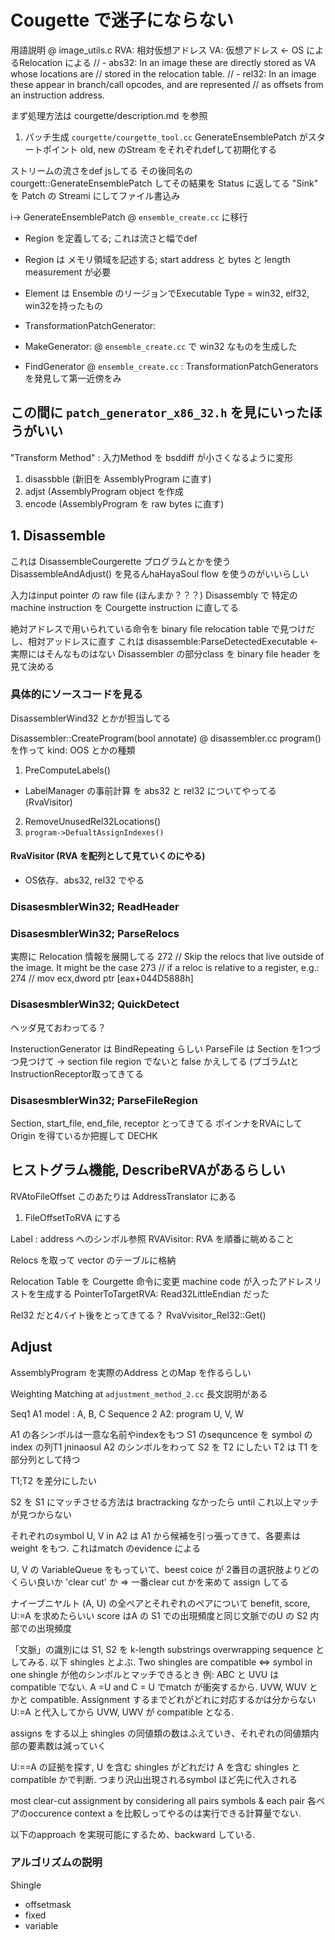 # Cougette で迷子にならない

用語説明 @ image_utils.c
RVA: 相対仮想アドレス
VA: 仮想アドレス <- OS によるRelocation による
// - abs32: In an image these are directly stored as VA whose locations are
//   stored in the relocation table.
// - rel32: In an image these appear in branch/call opcodes, and are represented
//   as offsets from an instruction address.

まず処理方法は courgette/description.md を参照

1. パッチ生成
`courgette/courgette_tool.cc` GenerateEnsemblePatch がスタートポイント
old, new のStream をそれぞれdefして初期化する

ストリームの流さをdef jsしてる
その後同名の courgett::GenerateEnsemblePatch してその結果を Status に返してる
"Sink" を Patch の Streami にしてファイル書込み

i-> GenerateEnsemblePatch @ `ensemble_create.cc` に移行

- Region を定義してる; これは流さと幅でdef
- Region は メモリ領域を記述する; start address と bytes と length measurement が必要
- Element は Ensemble のリージョンでExecutable Type = win32, elf32, win32を持ったもの

- TransformationPatchGenerator: 
- MakeGenerator: @ `ensemble_create.cc` で win32 なものを生成した
- FindGenerator @ `ensemble_create.cc` : TransformationPatchGenerators を発見して第一近傍をみ


## この間に `patch_generator_x86_32.h` を見にいったほうがいい
"Transform Method" : 入力Method を bsddiff が小さくなるように変形
1) disassbble (新旧を AssemblyProgram に直す)
2) adjst (AssemblyProgram object を作成
3) encode (AssemblyProgram を raw bytes に直す)

## 1. Disassemble
これは DisassembleCourgerette プログラムとかを使う
DisassembleAndAdjust() を見るんhaHayaSoul
flow を使うのがいいらしい


入力はinput pointer の raw file (ほんまか？？？)
Disassembly で 特定の machine instruction を Courgette instruction に直してる

絶対アドレスで用いられている命令を binary file relocation table で見つけだし、相対アッドレスに直す
これは disassemble:ParseDetectedExecutable <- 実際にはそんなものはない
Disassembler の部分class を binary file header を見て決める

### 具体的にソースコードを見る
DisassemblerWind32 とかが担当してる

Disassembler::CreateProgram(bool annotate) @ disassembler.cc
program()を作って
kind: OOS とかの種類
1. PreComputeLabels()
- LabelManager の事前計算 を abs32 と rel32 についてやってる (RvaVisitor)
2. RemoveUnusedRel32Locations()
3. `program->DefualtAssignIndexes()`

#### RvaVisitor (RVA を配列として見ていくのにやる)
- OS依存、abs32, rel32 でやる

### DisasesmblerWin32; ReadHeader
### DisasesmblerWin32; ParseRelocs

実際に Relocation 情報を展開してる
272       // Skip the relocs that live outside of the image. It might be the case
273       // if a reloc is relative to a register, e.g.:
274       //     mov    ecx,dword ptr [eax+044D5888h]


### DisasesmblerWin32; QuickDetect
ヘッダ見ておわってる？

InsteructionGenerator は BindRepeating らしい
ParseFile は
Section を1つづつ見つけて
-> section file region でないと false かえしてる (プゴラムtと InstructionReceptor取ってきてる

### DisasesmblerWin32; ParseFileRegion
Section, start_file, end_file, receptor とってきてる
ポインナをRVAにして
Origin を得ているか把握して
DECHK

## ヒストグラム機能, DescribeRVAがあるらしい

RVAtoFileOffset このあたりは AddressTranslator にある
1) FileOffsetToRVA にする

Label : address へのシンボル参照
RVAVisitor: RVA を順番に眺めること

Relocs を取って vector<RVA> のテーブルに格納

Relocation Table を Courgette 命令に変更
machine code が入ったアドレスリストを生成する
PointerToTargetRVA: Read32LittleEndian だった

Rel32 だと4バイト後をとってきてる？ RvaVvisitor_Rel32::Get()


## Adjust
AssemblyProgram を実際のAddress とのMap を作るらしい

Weighting Matching at `adjustment_method_2.cc` 長文説明がある

Seq1 A1 model : A, B, C
Sequence 2 A2: program U, V, W

A1 の各シンボルは一意な名前やindexをもつ
S1 のsequncence を symbol のindex の列T1 jninaosul
A2 のシンボルをわって S2 を T2 にしたい
T2 は T1 を部分列として持つ

T1;T2 を差分にしたい

S2 を S1 にマッチさせる方法は bractracking なかったら until これ以上マッチが見つからない

それぞれのsymbol U, V in A2 は A1 から候補を引っ張ってきて、各要素は weight をもつ. これはmatch のevidence による

U, V の VariableQueue をもっていて、beest coice が 2番目の選択肢よりどのくらい良いか 'clear cut' か
=> 一番clear cut かを来めて assign してる

ナイーブニヤルト (A, U) の全ペアとそれぞれのペアについて benefit, score, U:=A を求めたらいい
score はA の S1 での出現頻度と同じ文脈でのU の S2 内部での出現頻度

「文脈」の識別には S1, S2 を k-length substrings overwrapping sequence としてみる. 以下 shingles とよぶ.
Two shingles are compatible <=> symbol in one shingle が他のシンボルとマッチできるとき
例: ABC と UVU は compatible でない. A =U and C = U でmatch が衝突するから. UVW, WUV とかと compatible.
Assignment するまでどれがどれに対応するかは分からない
U:=A と代入してから UVW, UWV が compatible となる.

assigns をする以上 shingles の同値類の数はふえていき、それぞれの同値類内部の要素数は減っていく


U:==A の証拠を探す, U を含む shingles がどれだけ A を含む shingles と compatible かで判断.
つまり沢山出現されるsymbol ほど先に代入される

most clear-cut assignment by considering all pairs symbols & each pair 各ペアのoccurence context a を比較しってやるのは実行できる計算量でない.

以下のapproach を実現可能にするため、backward している.

### アルゴリズムの説明

Shingle
- offsetmask
- fixed
- variable
